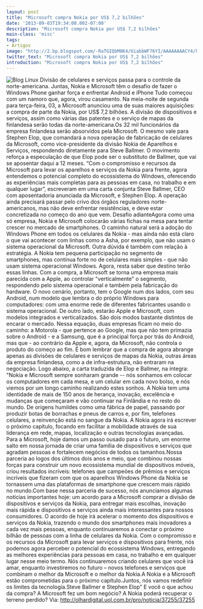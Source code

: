 ```yaml
---
layout: post
title: "Microsoft compra Nokia por US$ 7,2 bilhões"
date: '2013-09-03T19:34:00.002-07:00'
description: "Microsoft compra Nokia por US$ 7,2 bilhões"
main-class: 'misc'
tags:
- Artigos
image: "http://2.bp.blogspot.com/-RaTGIQbM0K4/UiabbWF76YI/AAAAAAAACY4/kb-ilh7fV3w/s72-c/Nokia_Microsoft_sm.png"
twitter_text: "Microsoft compra Nokia por US$ 7,2 bilhões"
introduction: "Microsoft compra Nokia por US$ 7,2 bilhões"
---
```

![Blog Linux](http://2.bp.blogspot.com/-RaTGIQbM0K4/UiabbWF76YI/AAAAAAAACY4/kb-ilh7fV3w/s320/Nokia_Microsoft_sm.png "Blog Linux")
Divisão de celulares e serviços passa para o controle da norte-americana. Juntas, Nokia e Microsoft têm o desafio de fazer o Windows Phone ganhar força e enfrentar Android e iPhone 
Tudo começou com um namoro que, agora, virou casamento. Na  meia-noite de segunda para terça-feira, 03, a Microsoft anunciou uma de  suas maiores aquisições: a compra de parte da Nokia, por US$ 7,2  bilhões. 
A divisão de dispositivos e serviços, assim como várias  das patentes e o serviço de mapas da finlandesa serão todas da  norte-americana.Os 32 mil funcionários da empresa finlandesa serão  absorvidos pela Microsoft. O mesmo vale para Stephen Elop, que comandará  a nova operação de fabricação de celulares da Microsoft, como  vice-presidente da divisão Nokia de Aparelhos e Serviços, respondendo  diretamente para Steve Ballmer. O movimento reforça a especulação de que  Elop pode ser o substituto de Ballmer, que vai se aposentar daqui a 12  meses.
“Com o compromisso e recursos da Microsoft para levar os  aparelhos e serviços da Nokia para frente, agora entendemos o potencial  completo do ecossistema do Windows, oferecendo as experiências mais  completas para as pessoas em casa, no trabalho e em qualquer lugar”,  escreveram em uma carta conjunta Steve Ballmer, CEO com aposentadoria anunciada da Microsoft, e Stephen Elop.
A operação ainda precisará passar pelo crivo dos órgãos reguladores  norte-americanos, mas não deve enfrentar resistências, e deve estar  concretizada no começo do ano que vem.
Desafio adianteAgora como uma só empresa, Nokia e Microsoft colocarão várias fichas  na mesa para tentar crescer no mercado de smartphones. O caminho natural  será a adoção do Windows Phone em todos os celulares da Nokia - mas  ainda não está claro o que vai acontecer com linhas como a Asha, por  exemplo, que não usam o sistema operacional da Microsoft.
Outra  dúvida é também com relação à estratégia. A Nokia tem pequena  participação no segmento de smartphones, mas continua forte no de  celulares mais simples - que não usam sistema operacional Windows.  Agora, resta saber que destino terão essas linhas.
Com a compra, a  Microsoft se torna uma empresa mais parecida com a Apple, ao controlar  "verticalmente" o segmento, respondendo pelo sistema operacional e  também pela fabricação do hardware. O novo cenário, portanto, tem o  Google num dos lados, com seu Android, num modelo que lembra o do  próprio Windows para computadores: com uma enorme rede de diferentes  fabricantes usando o sistema operacional. 
De outro lado, estarão  Apple e Microsoft, com modelos integrados e verticalizados. São dois  modos bastante distintos de encarar o mercado. Nessa equação, duas  empresas ficam no meio do caminho: a Motorola - que pertence ao Google,  mas que não tem primazia sobre o Android - e a Samsung, que é a  principal força por trás do Android, mas que - ao contrário da Apple e,  agora, da Microsoft, não controla o produto do começo ao fim.
É  bom lembrar que a compra de agora abrange apenas as divisões de  celulares e serviços de mapas da Nokia, outras áreas da empresa  finlandesa, como a de infra-estrutura, não entraram na negociação.
Logo abaixo, a carta traduzida de Elop e Ballmer, na íntegra:
"Nokia e Microsoft sempre sonharam grande -- nós sonhamos em  colocar os computadores em cada mesa, e um celular em cada novo bolso, e  nós viemos por um longo caminho realizando estes sonhos.
A Nokia tem uma identidade de mais de 150 anos de herança,  inovação, excelência e mudanças que começaram e vão continuar na  Finlândia e no resto do mundo. De origens humildes como uma fábrica de  papel, passando por produzir botas de borrachas e pneus de carros e, por  fim, telefones celulares, a reinvenção está no sangue da Nokia.
A Nokia agora irá escrever o próximo capítulo, focando em  facilitar a mobilidade através de sua liderança em rede, mapas,  localização e outras tecnologias avançadas.
Para a Microsoft, hoje damos um passo ousado para o futuro,  um enorme salto em nossa jornada de criar uma família de dispositivos e  serviços que agradam pessoas e fortalecem negócios de todos os  tamanhos.Nossa parceria ao logos dos últimos dois anos e meio, que  combinou nossas forças para construir um novo ecossistema mundial de  dispositivos móveis, criou resultados incríveis: telefones que campeões  de prêmios e serviços incríveis que fizeram com que os aparelhos Windows  Phone da Nokia se tornassem uma das plataformas de smartphone que  crescem mais rápido no mundo.Com base nessa parceria de sucesso, nós anunciamos algumas  notícias importantes hoje: um acordo para a Microsoft comprar a divisão  de dispositivos e serviços da Nokia, para entregar mais escolhas,  inovação mais rápida e dispositivos e serviços ainda mais interessantes  para nossos consumidores.
O acordo de hoje irá acelerar o momento dos dispositivos e  serviços da Nokia, trazendo o mundo dos smartphones mais inovadores a  cada vez mais pessoas, enquanto continuaremos a conectar o próximo  bilhão de pessoas com a linha de celulares da Nokia.
Com o compromisso e os recursos da Microsoft para levar  serviços e dispositivos para frente, nós podemos agora perceber o  potencial do ecossistema Windows, entregando as melhores experiências  para pessoas em casa, no trabalho e em qualquer lugar nesse meio termo.
Nós continuaremos criando celulares que você irá amar,  enquanto investiremos no futuro – novos telefones e serviços que  combinam o melhor da Microsoft e o melhor da Nokia.A Nokia e a Microsoft estão comprometidas para o próximo capítulo.Juntos, nós vamos redefinir os limites da tecnologia.Steve Ballmer e Stephen Elop"
E você o que achou da compra? A Microsoft fez um bom negócio? A Nokia poderá recuperar o terreno perdido?
Via: http://olhardigital.uol.com.br/pro/noticia/37255/37255 
